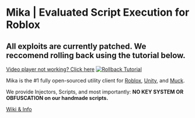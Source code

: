 # Mika | Evaluated Script Execution for Roblox
## All exploits are currently patched. We reccomend rolling back using the tutorial below.

[Video player not working? Click here](https://www.youtube.com/embed/1kLGEQHzjZs)
[![Rollback Tutorial](https://github.com/klashdevelopment/Mika-Roblox/assets/57292172/7dd70f56-56e6-4805-856d-f06b33469564)](https://www.youtube.com/embed/1kLGEQHzjZs)

Mika is the #1 fully open-sourced utility client for [Roblox](https://github.com/klashdevelopment/Mika-Roblox), [Unity](https://github.com/klashdevelopment/Mika-Others), and [Muck](https://github.com/klashdevelopment/Mika).

We provide Injectors, Scripts, and most importantly: **NO KEY SYSTEM OR OBFUSCATION on our handmade scripts.**

[Wiki & Info](https://pages.klash.dev/Mika-Roblox)
